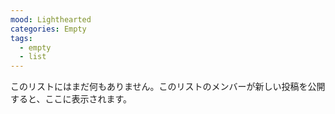 ```yaml
---
mood: Lighthearted
categories: Empty
tags:
  - empty
  - list
---
```

このリストにはまだ何もありません。このリストのメンバーが新しい投稿を公開すると、ここに表示されます。